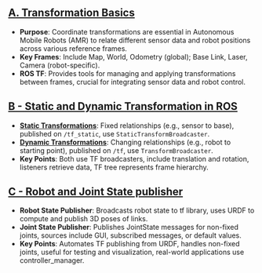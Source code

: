 

## [A. Transformation Basics](A.%20Transformation%20Basics/Transformations_and_Frames.md)

- **Purpose**: Coordinate transformations are essential in Autonomous Mobile Robots (AMR) to relate different sensor data and robot positions across various reference frames.
- **Key Frames**: Include Map, World, Odometry (global); Base Link, Laser, Camera (robot-specific).
- **ROS TF**: Provides tools for managing and applying transformations between frames, crucial for integrating sensor data and robot control.

## [B -  Static and Dynamic Transformation in ROS](B.%20Static%20and%20Dynamic%20%20transformations/Static.md)

- **[Static Transformations](B.%20Static%20and%20Dynamic%20%20transformations/Static.md)**: Fixed relationships (e.g., sensor to base), published on `/tf_static`, use `StaticTransformBroadcaster`.
- **[Dynamic Transformations](B.%20Static%20and%20Dynamic%20%20transformations/Dynamic.md)**: Changing relationships (e.g., robot to starting point), published on `/tf`, use `TransformBroadcaster`.
- **Key Points**: Both use TF broadcasters, include translation and rotation, listeners retrieve data, TF tree represents frame hierarchy.

## [C - Robot and Joint State publisher](C.%20robot%20and%20joint%20state%20publisher/robot_joint_state_publisher.md)

- **Robot State Publisher**: Broadcasts robot state to tf library, uses URDF to compute and publish 3D poses of links.
- **Joint State Publisher**: Publishes JointState messages for non-fixed joints, sources include GUI, subscribed messages, or default values.
- **Key Points**: Automates TF publishing from URDF, handles non-fixed joints, useful for testing and visualization, real-world applications use controller_manager.
